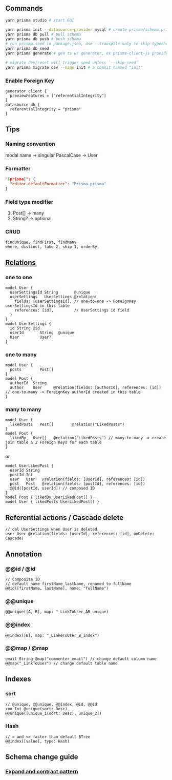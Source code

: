 ## Commands

```sh
yarn prisma studio # start GUI

yarn prisma init --datasource-provider mysql # create prisma/schema.prisma
yarn prisma db pull # pull schema
yarn prisma db push # push schema
# run prisma.seed in package.json, use --transpile-only to skip typecheck and save RAM
yarn prisma db seed
yarn prisma generate # gen ts w/ generator, ex prisma-client-js provider

# migrate dev/reset will trigger seed unless `--skip-seed`
yarn prisma migrate dev --name init # a commit nammed "init"
```

### Enable Foreign Key

```prisma
generator client {
  previewFeatures = ["referentialIntegrity"]
}
datasource db {
  referentialIntegrity = "prisma"
}
```

## Tips

### Naming convention

modal name -> singular PascalCase -> User

### Formatter

```json
"[prisma]": {
  "editor.defaultFormatter": "Prisma.prisma"
}
```

### Field type modifier

1. Post[] -> many
2. String? -> optional

### CRUD

```
findUnique, findFirst, findMany
where, distinct, take 2, skip 1, orderBy,
```

## [Relations](https://www.prisma.io/docs/concepts/components/prisma-schema/relations)

### one to one

```prisma
model User {
  userSettingsId String       @unique
  userSettings   UserSettings @relation(
    fields: [userSettingsId], // one-to-one -> ForeignKey userSettingsId in this table
    references: [id],         // UserSettings id field
  )
}
model UserSettings {
  id String @id
  userId       String  @unique
  User         User?
}
```

### one to many

```prisma
model User {
  posts        Post[]
}
model Post {
  authorId  String
  author    User     @relation(fields: [authorId], references: [id]) // one-to-many -> ForeignKey authorId created in this table
}
```

### many to many

```prisma
model User {
  likedPosts   Post[]        @relation("LikedPosts")
}
model Post {
  likedBy   User[]   @relation("LikedPosts") // many-to-many -> create join table & 2 Foreign Keys for each table
}
```

or

```prisma
model UserLikedPost {
  userId String
  postId Int
  user   User   @relation(fields: [userId], references: [id])
  post   Post   @relation(fields: [postId], references: [id])
  @@id([postId, userId]) // composed ID
}
model Post { likedBy UserLikedPost[] }
model User { likedPosts UserLikedPost[] }
```

## Referential actions / Cascade delete

```prisma
// del UserSettings when User is deleted
user User @relation(fields: [userId], references: [id], onDelete: Cascade)
```

## Annotation

### @@id / @id

```prisma
// Composite ID
// default name firstName_lastName, renamed to fullName
@@id([firstName, lastName], name: "fullName")
```

### @@unique

```
@@unique([A, B], map: "_LinkToUser_AB_unique)
```

### @@index

```
@@index([B], map: "_LinkeToUser_B_index")
```

### @@map / @map

```prisma
email String @map("commenter_email") // change default column name
@@map("_LinkToUser") // change default table name
```

## Indexes

### sort

```prisma
// @unique, @@unique, @@index, @id, @@id
xxx Int @unique(sort: Desc)
@@unique([unique_1(sort: Desc), unique_2])
```

### Hash

```prisma
// = and <> faster than default BTree
@@index([value], type: Hash)
```

## Schema change guide

### [Expand and contract pattern](https://www.prisma.io/dataguide/types/relational/expand-and-contract-pattern)
